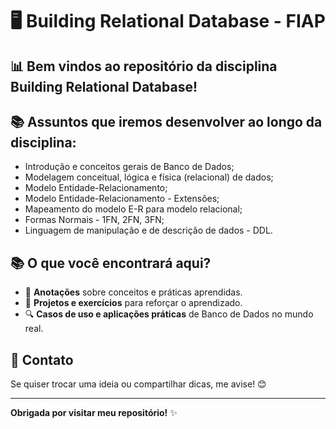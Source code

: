 # 🖥️ Building Relational Database - FIAP
 
## 📊 Bem vindos ao repositório da disciplina Building Relational Database!
## 📚 Assuntos que iremos desenvolver ao longo da disciplina:

- Introdução e conceitos gerais de Banco de Dados;
- Modelagem conceitual, lógica e física (relacional) de dados;
- Modelo Entidade-Relacionamento;
- Modelo Entidade-Relacionamento - Extensões;
- Mapeamento do modelo E-R para modelo relacional;
- Formas Normais - 1FN, 2FN, 3FN;
- Linguagem de manipulação e de descrição de dados - DDL.

## 📚 O que você encontrará aqui?
 
- 📑 <strong>Anotações</strong> sobre conceitos e práticas aprendidas.
- 🚀 <strong>Projetos e exercícios</strong> para reforçar o aprendizado.
- 🔍 <strong>Casos de uso e aplicações práticas</strong> de Banco de Dados no mundo real.
 
 
## 💬 Contato
 
Se quiser trocar uma ideia ou compartilhar dicas, me avise! 😊
 
---
 
**Obrigada por visitar meu repositório!** ✨